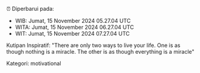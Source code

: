 ⏰ Diperbarui pada:
- WIB: Jumat, 15 November 2024 05.27.04 UTC
- WITA: Jumat, 15 November 2024 06.27.04 UTC
- WIT: Jumat, 15 November 2024 07.27.04 UTC

Kutipan Inspiratif:
"There are only two ways to live your life. One is as though nothing is a miracle. The other is as though everything is a miracle"


Kategori: motivational

